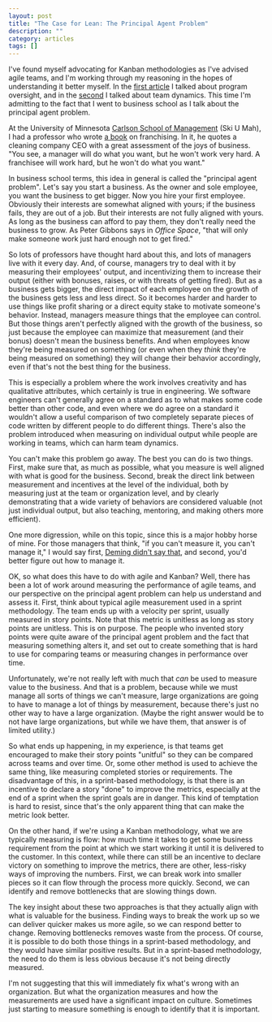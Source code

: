 ```yaml
---
layout: post
title: "The Case for Lean: The Principal Agent Problem"
description: ""
category: articles
tags: []
---
```


I've found myself advocating for Kanban methodologies as I've
advised agile teams, and I'm working through my reasoning in
the hopes of understanding it better myself. In the [first article][1]
I talked about program oversight, and in the [second][2] I talked
about team dynamics. This time I'm admitting to the fact that I
went to business school as I talk about the principal agent problem.

At the University of Minnesota [Carlson School of Management][csom] (Ski U
Mah), I had a professor who wrote [a book][3] on franchising.  In it, he quotes
a cleaning company CEO with a great assessment of the joys of business. "You
see, a manager will do what you want, but he won't work very hard. A franchisee
will work hard, but he won't do what you want."

In business school terms, this idea in general is called the "principal agent
problem".  Let's say you start a business. As the owner and sole employee, you
want the business to get bigger. Now you hire your first employee. Obviously
their interests are somewhat aligned with yours; if the business fails, they
are out of a job. But their interests are not fully aligned with yours. As long
as the business can afford to pay them, they don't really need the business to
grow.  As Peter Gibbons says in *Office Space*, "that will only make someone
work just hard enough not to get fired."

So lots of professors have thought hard about this, and lots of managers live
with it every day. And, of course, managers try to deal with it by measuring
their employees' output, and incentivizing them to increase their output
(either with bonuses, raises, or with threats of getting fired). But as a
business gets bigger, the direct impact of each employee on the growth of
the business gets less and less direct. So it becomes harder and harder to
use things like profit sharing or a direct equity stake to motivate someone's
behavior. Instead, managers measure things that the employee can control. But
those things aren't perfectly aligned with the growth of the business, so
just because the employee can maximize that measurement (and their bonus)
doesn't mean the business benefits. And when employees know they're being
measured on something (or even when they *think* they're being measured on
something) they will change their behavior accordingly, even if that's not
the best thing for the business.

This is especially a problem where the work involves creativity and has
qualitative attributes, which certainly is true in engineering. We software
engineers can't generally agree on a standard as to what makes some code
better than other code, and even where we do agree on a standard it wouldn't
allow a useful comparison of two completely separate pieces of code written
by different people to do different things. There's also the problem introduced
when measuring on individual output while people are working in teams, which can
harm team dynamics.

You can't make this problem go away. The best you can do is two things. First,
make sure that, as much as possible, what you measure is well aligned with
what is good for the business. Second, break the direct link between measurement
and incentives at the level of the individual, both by measuring just at the
team or organization level, and by clearly demonstrating that a wide variety of
behaviors are considered valuable (not just individual output, but also
teaching, mentoring, and making others more efficient).

One more digression, while on this topic, since this is a major hobby horse
of mine. For those managers that think, "if you can't measure it, you can't 
manage it," I would say first, [Deming didn't say that][deming], and second,
you'd better figure out how to manage it.

OK, so what does this have to do with agile and Kanban? Well, there has
been a lot of work around measuring the performance of agile teams, and our
perspective on the principal agent problem can help us understand and assess it.
First, think about typical agile measurement used in a sprint methodology.
The team ends up with a velocity per sprint, usually measured in story points.
Note that this metric is unitless as long as story points are unitless. This is
on purpose. The people who invented story points were quite aware of the principal
agent problem and the fact that measuring something alters it, and set out to
create something that is hard to use for comparing teams or measuring changes
in performance over time.

Unfortunately, we're not really left with much that *can* be used to measure
value to the business. And that is a problem, because while we must manage all
sorts of things we can't measure, large organizations are going to have to manage
a lot of things by measurement, because there's just no other way to have a large
organization. (Maybe the right answer would be to not have large organizations,
but while we have them, that answer is of limited utility.)

So what ends up happening, in my experience, is that teams get encouraged to
make their story points "unitful" so they can be compared across teams and over
time. Or, some other method is used to achieve the same thing, like measuring
completed stories or requirements. The disadvantage of this, in a sprint-based
methodology, is that there is an incentive to declare a story "done" to improve
the metrics, especially at the end of a sprint when the sprint goals are in danger.
This kind of temptation is hard to resist, since that's the only apparent thing
that can make the metric look better.

On the other hand, if we're using a Kanban methodology, what we are typically
measuring is flow: how much time it takes to get some business requirement from
the point at which we start working it until it is delivered to the customer.
In this context, while there can still be an incentive to declare victory on
something to improve the metrics, there are other, less-risky ways of improving
the numbers. First, we can break work into smaller pieces so it can flow through
the process more quickly. Second, we can identify and remove bottlenecks that are
slowing things down.

The key insight about these two approaches is that they actually align with what
is valuable for the business. Finding ways to break the work up so we can deliver
quicker makes us more agile, so we can respond better to change. Removing bottlenecks
removes waste from the process. Of course, it is possible to do both those things
in a sprint-based methodology, and they would have similar positive results. But
in a sprint-based methodology, the need to do them is less obvious because it's not
being directly measured.

I'm not suggesting that this will immediately fix what's wrong with an organization.
But what the organization measures and how the measurements are used have a significant
impact on culture. Sometimes just starting to measure something is enough to identify
that it is important.

[1]:https://dzone.com/articles/the-case-for-lean-oversight
[2]:https://dzone.com/articles/the-case-for-lean-team-dynamics
[csom]:http://carlsonschool.umn.edu/
[3]:https://www.amazon.com/Franchising-Dreams-Lure-Entrepreneurship-America/dp/0226051919/
[deming]:https://blog.deming.org/2015/08/myth-if-you-cant-measure-it-you-cant-manage-it/

